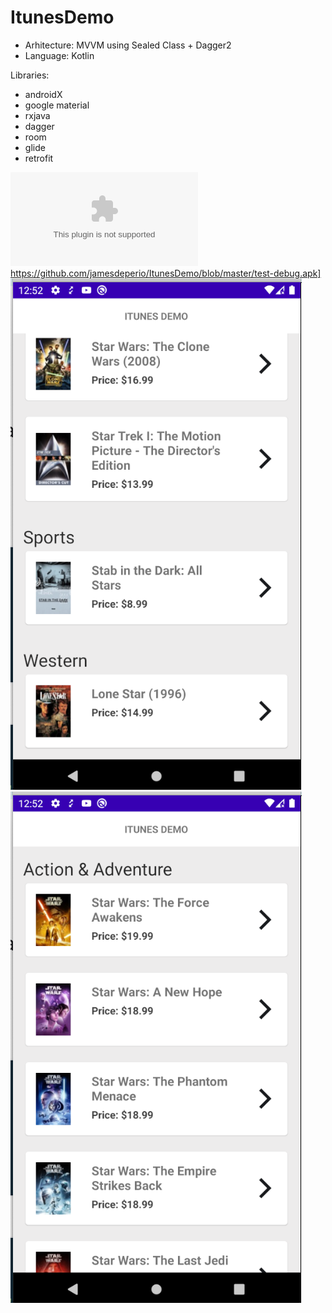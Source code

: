 # ItunesDemo
- Arhitecture: MVVM using Sealed Class + Dagger2
- Language: Kotlin

Libraries:
- androidX
- google material
- rxjava
- dagger
- room
- glide
- retrofit

![APK](https://github.com/jamesdeperio/ItunesDemo/blob/master/test-debug.apk)https://github.com/jamesdeperio/ItunesDemo/blob/master/test-debug.apk]
![PREVIEW](https://github.com/jamesdeperio/ItunesDemo/blob/master/s1.png)
![PREVIEW](https://github.com/jamesdeperio/ItunesDemo/blob/master/s2.png)
